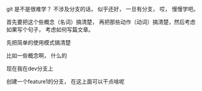 git 是不是很难学？
不涉及分支的话， 似乎还好， 一旦有分支， 哎， 慢慢学吧。

首先要把这个些概念（名词）搞清楚， 再把那些动作（动词）搞清楚，然后考虑如果写个句子， 考虑如何写篇文章。

先把简单的使用模式搞清楚

比如一些概念啊， 什么的

现在我在dev分支上

创建一个feature1的分支， 在这上面可以干点啥呢
